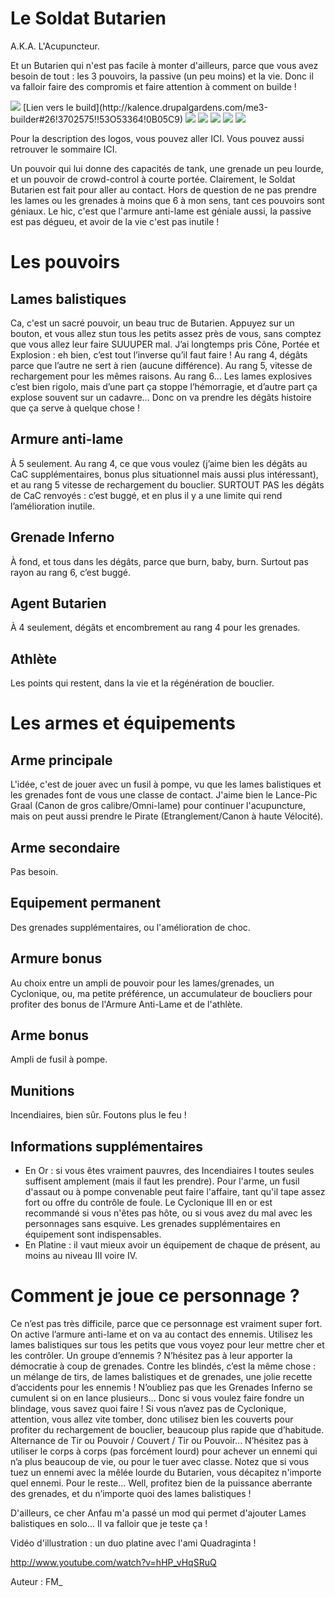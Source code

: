 Le Soldat Butarien
==================

A.K.A. L'Acupuncteur.

Et un Butarien qui n'est pas facile à monter d'ailleurs, parce que vous avez besoin de tout : les 3 pouvoirs, la passive (un peu moins) et la vie. Donc il va falloir faire des compromis et faire attention à comment on builde !

<img src="http://i.imgur.com/YQnqCqV.png" />
[Lien vers le build](http://kalence.drupalgardens.com/me3-builder#26!3702575!!53O53364!0B05C9)

<img src="https://raw.githubusercontent.com/tst2005/me3/master/static/img/logo1-or-et-platine.png" />
<img src="https://raw.githubusercontent.com/tst2005/me3/master/static/img/logo2-3etoiles.png" />
<img src="https://raw.githubusercontent.com/tst2005/me3/master/static/img/logo3-jaune.png" />
<img src="https://raw.githubusercontent.com/tst2005/me3/master/static/img/logo4-3etoiles.png" />
<img src="https://raw.githubusercontent.com/tst2005/me3/master/static/img/logo5-3etoiles.png" />

Pour la description des logos, vous pouvez aller ICI. Vous pouvez aussi retrouver le sommaire ICI.

Un pouvoir qui lui donne des capacités de tank, une grenade un peu lourde, et un pouvoir de crowd-control à courte portée. Clairement, le Soldat Butarien est fait pour aller au contact. Hors de question de ne pas prendre les lames ou les grenades à moins que 6 à mon sens, tant ces pouvoirs sont géniaux.
Le hic, c'est que l'armure anti-lame est géniale aussi, la passive est pas dégueu, et avoir de la vie c'est pas inutile !

Les pouvoirs
============

## Lames balistiques

Ca, c'est un sacré pouvoir, un beau truc de Butarien. Appuyez sur un bouton, et vous allez stun tous les petits assez près de vous, sans comptez que vous allez leur faire SUUUPER mal.
J’ai longtemps pris Cône, Portée et Explosion : eh bien, c’est tout l’inverse qu’il faut faire !
Au rang 4, dégâts parce que l’autre ne sert à rien (aucune différence). Au rang 5, vitesse de rechargement pour les mêmes raisons. Au rang 6… Les lames explosives c’est bien rigolo, mais d’une part ça stoppe l’hémorragie, et d’autre part ça explose souvent sur un cadavre… Donc on va prendre les dégâts histoire que ça serve à quelque chose !

## Armure anti-lame

À 5 seulement. Au rang 4, ce que vous voulez (j’aime bien les dégâts au CaC supplémentaires, bonus plus situationnel mais aussi plus intéressant), et au rang 5 vitesse de rechargement du bouclier. SURTOUT PAS les dégâts de CaC renvoyés : c’est buggé, et en plus il y a une limite qui rend l’amélioration inutile.

## Grenade Inferno

À fond, et tous dans les dégâts, parce que burn, baby, burn. Surtout pas rayon au rang 6, c’est buggé.

## Agent Butarien

À 4 seulement, dégâts et encombrement au rang 4 pour les grenades.

## Athlète

Les points qui restent, dans la vie et la régénération de bouclier.


Les armes et équipements
========================

## Arme principale

L'idée, c'est de jouer avec un fusil à pompe, vu que les lames balistiques et les grenades font de vous une classe de contact. J'aime bien le Lance-Pic Graal (Canon de gros calibre/Omni-lame) pour continuer l'acupuncture, mais on peut aussi prendre le Pirate (Etranglement/Canon à haute Vélocité).

## Arme secondaire

Pas besoin.

## Equipement permanent

Des grenades supplémentaires, ou l'amélioration de choc.

## Armure bonus

Au choix entre un ampli de pouvoir pour les lames/grenades, un Cyclonique, ou, ma petite préférence, un accumulateur de boucliers pour profiter des bonus de l'Armure Anti-Lame et de l'athlète.

## Arme bonus

Ampli de fusil à pompe.

## Munitions

Incendiaires, bien sûr. Foutons plus le feu !

## Informations supplémentaires


 * En Or : si vous êtes vraiment pauvres, des Incendiaires I toutes seules suffisent amplement (mais il faut les prendre). Pour l'arme, un fusil d'assaut ou à pompe convenable peut faire l'affaire, tant qu'il tape assez fort ou offre du contrôle de foule. Le Cyclonique III en or est recommandé si vous n'êtes pas hôte, ou si vous avez du mal avec les personnages sans esquive. Les grenades supplémentaires en équipement sont indispensables.
 * En Platine : il vaut mieux avoir un équipement de chaque de présent, au moins au niveau III voire IV. 

Comment je joue ce personnage ?
===============================

Ce n’est pas très difficile, parce que ce personnage est vraiment super fort. On active l’armure anti-lame et on va au contact des ennemis. Utilisez les lames balistiques sur tous les petits que vous voyez pour leur mettre cher et les contrôler. Un groupe d’ennemis ? N’hésitez pas à leur apporter la démocratie à coup de grenades.
Contre les blindés, c’est la même chose : un mélange de tirs, de lames balistiques et de grenades, une jolie recette d’accidents pour les ennemis ! N’oubliez pas que les Grenades Inferno se cumulent si on en lance plusieurs… Donc si vous voulez faire fondre un blindage, vous savez quoi faire !
Si vous n’avez pas de Cyclonique, attention, vous allez vite tomber, donc utilisez bien les couverts pour profiter du rechargement de bouclier, beaucoup plus rapide que d’habitude. Alternance de Tir ou Pouvoir / Couvert / Tir ou Pouvoir... N’hésitez pas à utiliser le corps à corps (pas forcément lourd) pour achever un ennemi qui n’a plus beaucoup de vie, ou pour le tuer avec classe. Notez que si vous tuez un ennemi avec la mêlée lourde du Butarien, vous décapitez n'importe quel ennemi.
Pour le reste… Well, profitez bien de la puissance aberrante des grenades, et du n’importe quoi des lames balistiques !

D'ailleurs, ce cher Anfau m'a passé un mod qui permet d'ajouter Lames balistiques en solo... Il va falloir que je teste ça !

Vidéo d'illustration : un duo platine avec l'ami Quadraginta !

http://www.youtube.com/watch?v=hHP_vHqSRuQ

Auteur : FM_
